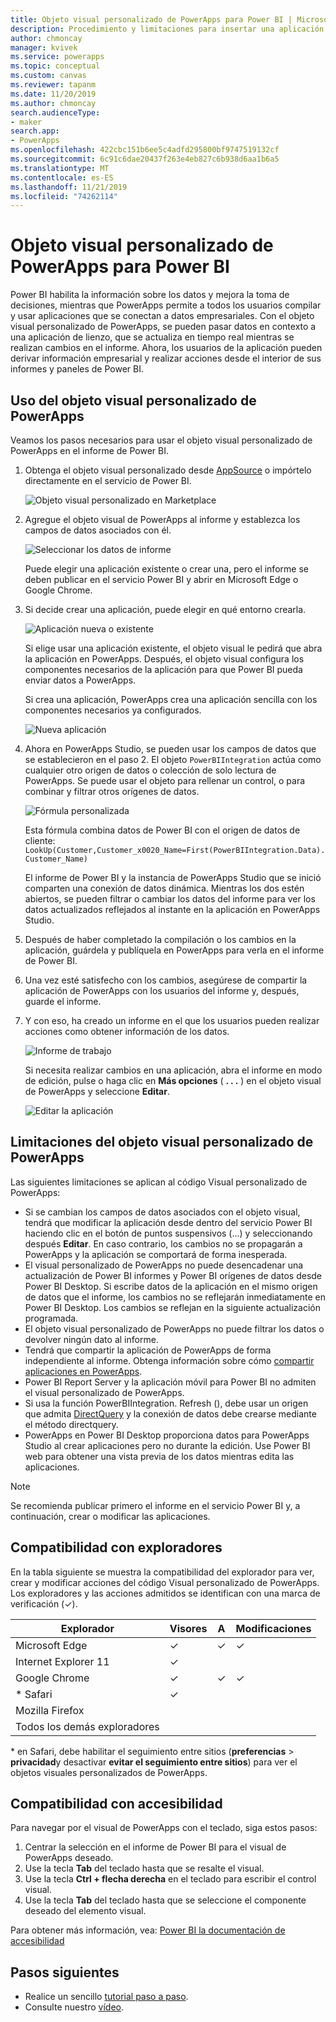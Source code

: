 ```yaml
---
title: Objeto visual personalizado de PowerApps para Power BI | Microsoft Docs
description: Procedimiento y limitaciones para insertar una aplicación de lienzo en la que se usa el mismo origen de datos y se puede filtrar al igual que otros elementos de informe en Power BI
author: chmoncay
manager: kvivek
ms.service: powerapps
ms.topic: conceptual
ms.custom: canvas
ms.reviewer: tapanm
ms.date: 11/20/2019
ms.author: chmoncay
search.audienceType:
- maker
search.app:
- PowerApps
ms.openlocfilehash: 422cbc151b6ee5c4adfd295800bf9747519132cf
ms.sourcegitcommit: 6c91c6dae20437f263e4eb827c6b938d6aa1b6a5
ms.translationtype: MT
ms.contentlocale: es-ES
ms.lasthandoff: 11/21/2019
ms.locfileid: "74262114"
---
```

# <a name="powerapps-custom-visual-for-power-bi"></a>Objeto visual personalizado de PowerApps para Power BI

Power BI habilita la información sobre los datos y mejora la toma de decisiones, mientras que PowerApps permite a todos los usuarios compilar y usar aplicaciones que se conectan a datos empresariales. Con el objeto visual personalizado de PowerApps, se pueden pasar datos en contexto a una aplicación de lienzo, que se actualiza en tiempo real mientras se realizan cambios en el informe. Ahora, los usuarios de la aplicación pueden derivar información empresarial y realizar acciones desde el interior de sus informes y paneles de Power BI.

## <a name="using-the-powerapps-custom-visual"></a>Uso del objeto visual personalizado de PowerApps

Veamos los pasos necesarios para usar el objeto visual personalizado de PowerApps en el informe de Power BI.

1. Obtenga el objeto visual personalizado desde [AppSource](https://appsource.microsoft.com/product/power-bi-visuals/WA104381378?tab=Overview) o impórtelo directamente en el servicio de Power BI.

    ![Objeto visual personalizado en Marketplace](./media/powerapps-custom-visual/powerapps-store.png) 

2. Agregue el objeto visual de PowerApps al informe y establezca los campos de datos asociados con él.

    ![Seleccionar los datos de informe](./media/powerapps-custom-visual/add-visual-set-data.png)

    Puede elegir una aplicación existente o crear una, pero el informe se deben publicar en el servicio Power BI y abrir en Microsoft Edge o Google Chrome.

3.  Si decide crear una aplicación, puede elegir en qué entorno crearla.

    ![Aplicación nueva o existente](./media/powerapps-custom-visual/create-new-or-choose-app.png)

    Si elige usar una aplicación existente, el objeto visual le pedirá que abra la aplicación en PowerApps. Después, el objeto visual configura los componentes necesarios de la aplicación para que Power BI pueda enviar datos a PowerApps.

    Si crea una aplicación, PowerApps crea una aplicación sencilla con los componentes necesarios ya configurados.

    ![Nueva aplicación](./media/powerapps-custom-visual/new-app.png)

4. Ahora en PowerApps Studio, se pueden usar los campos de datos que se establecieron en el paso 2. El objeto `PowerBIIntegration` actúa como cualquier otro origen de datos o colección de solo lectura de PowerApps. Se puede usar el objeto para rellenar un control, o para combinar y filtrar otros orígenes de datos.

    ![Fórmula personalizada](./media/powerapps-custom-visual/custom-formula.png)

    Esta fórmula combina datos de Power BI con el origen de datos de cliente: `LookUp(Customer,Customer_x0020_Name=First(PowerBIIntegration.Data).Customer_Name)`

   El informe de Power BI y la instancia de PowerApps Studio que se inició comparten una conexión de datos dinámica. Mientras los dos estén abiertos, se pueden filtrar o cambiar los datos del informe para ver los datos actualizados reflejados al instante en la aplicación en PowerApps Studio.

5. Después de haber completado la compilación o los cambios en la aplicación, guárdela y publíquela en PowerApps para verla en el informe de Power BI.

6. Una vez esté satisfecho con los cambios, asegúrese de compartir la aplicación de PowerApps con los usuarios del informe y, después, guarde el informe.

7. Y con eso, ha creado un informe en el que los usuarios pueden realizar acciones como obtener información de los datos.

    ![Informe de trabajo](./media/powerapps-custom-visual/working-report.gif)

    Si necesita realizar cambios en una aplicación, abra el informe en modo de edición, pulse o haga clic en **Más opciones** ( **. . .** ) en el objeto visual de PowerApps y seleccione **Editar**.

    ![Editar la aplicación](./media/powerapps-custom-visual/edit-app.png)

## <a name="limitations-of-the-powerapps-custom-visual"></a>Limitaciones del objeto visual personalizado de PowerApps

Las siguientes limitaciones se aplican al código Visual personalizado de PowerApps:

- Si se cambian los campos de datos asociados con el objeto visual, tendrá que modificar la aplicación desde dentro del servicio Power BI haciendo clic en el botón de puntos suspensivos (...) y seleccionando después **Editar**. En caso contrario, los cambios no se propagarán a PowerApps y la aplicación se comportará de forma inesperada.
- El visual personalizado de PowerApps no puede desencadenar una actualización de Power BI informes y Power BI orígenes de datos desde Power BI Desktop. Si escribe datos de la aplicación en el mismo origen de datos que el informe, los cambios no se reflejarán inmediatamente en Power BI Desktop. Los cambios se reflejan en la siguiente actualización programada.
- El objeto visual personalizado de PowerApps no puede filtrar los datos o devolver ningún dato al informe.
- Tendrá que compartir la aplicación de PowerApps de forma independiente al informe. Obtenga información sobre cómo [compartir aplicaciones en PowerApps](share-app.md).
- Power BI Report Server y la aplicación móvil para Power BI no admiten el visual personalizado de PowerApps.
- Si usa la función PowerBIIntegration. Refresh (), debe usar un origen que admita [DirectQuery](https://docs.microsoft.com/power-bi/desktop-directquery-data-sources) y la conexión de datos debe crearse mediante el método directquery.
- PowerApps en Power BI Desktop proporciona datos para PowerApps Studio al crear aplicaciones pero no durante la edición. Use Power BI web para obtener una vista previa de los datos mientras edita las aplicaciones.

> [!NOTE]
> Se recomienda publicar primero el informe en el servicio Power BI y, a continuación, crear o modificar las aplicaciones.

## <a name="browser-support"></a>Compatibilidad con exploradores

En la tabla siguiente se muestra la compatibilidad del explorador para ver, crear y modificar acciones del código Visual personalizado de PowerApps. Los exploradores y las acciones admitidos se identifican con una marca de verificación (&check;).

|Explorador|Visores|A|Modificaciones
|-|-|-|-
|Microsoft Edge|&check;|&check;|&check;
|Internet Explorer 11|&check;
|Google Chrome|&check;|&check;|&check;
|\* Safari|&check;
|Mozilla Firefox
|Todos los demás exploradores

\* en Safari, debe habilitar el seguimiento entre sitios (**preferencias** > **privacidad**y desactivar **evitar el seguimiento entre sitios**) para ver el objetos visuales personalizados de PowerApps.

## <a name="accessibility-support"></a>Compatibilidad con accesibilidad

Para navegar por el visual de PowerApps con el teclado, siga estos pasos:

1. Centrar la selección en el informe de Power BI para el visual de PowerApps deseado.
2. Use la tecla **Tab** del teclado hasta que se resalte el visual.
3. Use la tecla **Ctrl + flecha derecha** en el teclado para escribir el control visual.
3. Use la tecla **Tab** del teclado hasta que se seleccione el componente deseado del elemento visual.

Para obtener más información, vea: [Power BI la documentación de accesibilidad]( https://docs.microsoft.com/power-bi/desktop-accessibility)


## <a name="next-steps"></a>Pasos siguientes

* Realice un sencillo [tutorial paso a paso](embed-powerapps-powerbi.md).
* Consulte nuestro [vídeo](https://aka.ms/powerappscustomvisualvideo).

